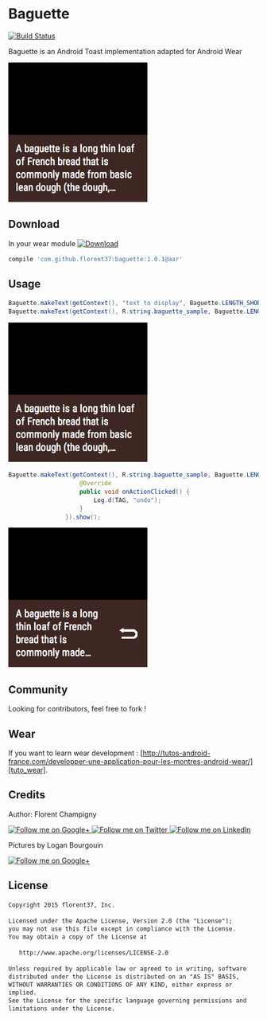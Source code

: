 Baguette
=======

[![Build Status](https://travis-ci.org/florent37/Baguette.svg)](https://travis-ci.org/florent37/Baguette)

Baguette is an Android Toast implementation adapted for Android Wear

![alt sample](https://raw.githubusercontent.com/florent37/Baguette/master/wear/src/main/res/drawable/baguette_sample_2.png)

Download
--------

In your wear module [![Download](https://api.bintray.com/packages/florent37/maven/Baguette/images/download.svg)](https://bintray.com/florent37/maven/Baguette/_latestVersion)
```groovy
compile 'com.github.florent37:baguette:1.0.1@aar'
```

Usage
--------

```java
Baguette.makeText(getContext(), "text to display", Baguette.LENGTH_SHORT).show();
Baguette.makeText(getContext(), R.string.baguette_sample, Baguette.LENGTH_SHORT).show();
```

![alt sample](https://raw.githubusercontent.com/florent37/Baguette/master/wear/src/main/res/drawable/baguette_sample_2.png)

```java
Baguette.makeText(getContext(), R.string.baguette_sample, Baguette.LENGTH_SHORT).enableUndo(new Baguette.BaguetteListener() {
                    @Override
                    public void onActionClicked() {
                        Log.d(TAG, "undo");
                    }
                }).show();
```

![alt sample](https://raw.githubusercontent.com/florent37/Baguette/master/wear/src/main/res/drawable/baguette_sample.png)


Community
--------

Looking for contributors, feel free to fork !

Wear
--------

If you want to learn wear development : [http://tutos-android-france.com/developper-une-application-pour-les-montres-android-wear/][tuto_wear].

Credits
-------

Author: Florent Champigny

<a href="https://plus.google.com/+florentchampigny">
  <img alt="Follow me on Google+"
       src="https://raw.githubusercontent.com/florent37/DaVinci/master/mobile/src/main/res/drawable-hdpi/gplus.png" />
</a>
<a href="https://twitter.com/florent_champ">
  <img alt="Follow me on Twitter"
       src="https://raw.githubusercontent.com/florent37/DaVinci/master/mobile/src/main/res/drawable-hdpi/twitter.png" />
</a>
<a href="https://www.linkedin.com/profile/view?id=297860624">
  <img alt="Follow me on LinkedIn"
       src="https://raw.githubusercontent.com/florent37/DaVinci/master/mobile/src/main/res/drawable-hdpi/linkedin.png" />
</a>


Pictures by Logan Bourgouin

<a href="https://plus.google.com/+LoganBOURGOIN">
  <img alt="Follow me on Google+"
       src="https://raw.githubusercontent.com/florent37/DaVinci/master/mobile/src/main/res/drawable-hdpi/gplus.png" />
</a>

License
--------

    Copyright 2015 florent37, Inc.

    Licensed under the Apache License, Version 2.0 (the "License");
    you may not use this file except in compliance with the License.
    You may obtain a copy of the License at

       http://www.apache.org/licenses/LICENSE-2.0

    Unless required by applicable law or agreed to in writing, software
    distributed under the License is distributed on an "AS IS" BASIS,
    WITHOUT WARRANTIES OR CONDITIONS OF ANY KIND, either express or implied.
    See the License for the specific language governing permissions and
    limitations under the License.


[snap]: https://oss.sonatype.org/content/repositories/snapshots/
[tuto_wear]: http://tutos-android-france.com/developper-une-application-pour-les-montres-android-wear/
